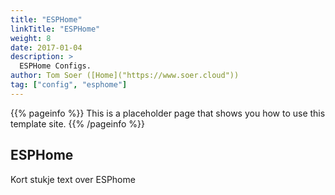 ```yaml
---
title: "ESPHome"
linkTitle: "ESPHome"
weight: 8
date: 2017-01-04
description: >
  ESPHome Configs.
author: Tom Soer ([Home]("https://www.soer.cloud"))
tag: ["config", "esphome"]
---
```


{{% pageinfo %}}
This is a placeholder page that shows you how to use this template site.
{{% /pageinfo %}}

## ESPHome

Kort stukje text over ESPhome
